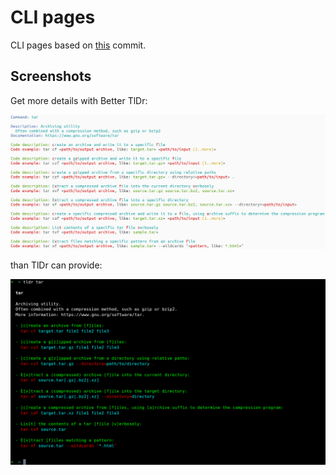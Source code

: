 # CLI pages

CLI pages based on [this](https://github.com/tldr-pages/tldr/commit/69cb4e5122ad3b6594c39fd2a9f5fae8893047e2) commit.

## Screenshots

Get more details with Better TlDr:

![tar](./tar.jpg)

than TlDr can provide:

![tar-tldr](./tar-tldr.jpg)